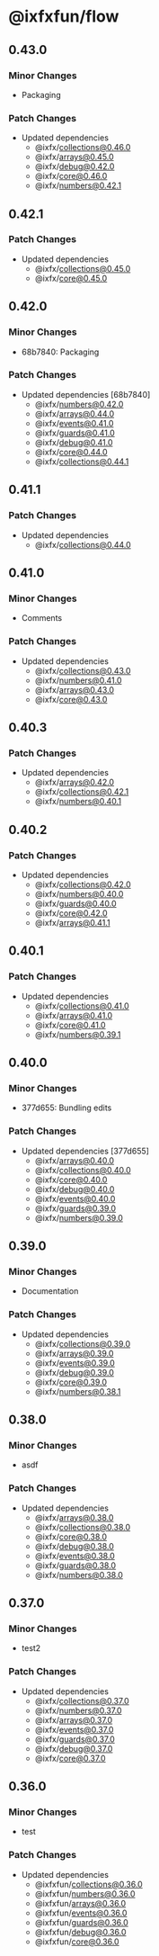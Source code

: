 # @ixfxfun/flow

## 0.43.0

### Minor Changes

- Packaging

### Patch Changes

- Updated dependencies
  - @ixfx/collections@0.46.0
  - @ixfx/arrays@0.45.0
  - @ixfx/debug@0.42.0
  - @ixfx/core@0.46.0
  - @ixfx/numbers@0.42.1

## 0.42.1

### Patch Changes

- Updated dependencies
  - @ixfx/collections@0.45.0
  - @ixfx/core@0.45.0

## 0.42.0

### Minor Changes

- 68b7840: Packaging

### Patch Changes

- Updated dependencies [68b7840]
  - @ixfx/numbers@0.42.0
  - @ixfx/arrays@0.44.0
  - @ixfx/events@0.41.0
  - @ixfx/guards@0.41.0
  - @ixfx/debug@0.41.0
  - @ixfx/core@0.44.0
  - @ixfx/collections@0.44.1

## 0.41.1

### Patch Changes

- Updated dependencies
  - @ixfx/collections@0.44.0

## 0.41.0

### Minor Changes

- Comments

### Patch Changes

- Updated dependencies
  - @ixfx/collections@0.43.0
  - @ixfx/numbers@0.41.0
  - @ixfx/arrays@0.43.0
  - @ixfx/core@0.43.0

## 0.40.3

### Patch Changes

- Updated dependencies
  - @ixfx/arrays@0.42.0
  - @ixfx/collections@0.42.1
  - @ixfx/numbers@0.40.1

## 0.40.2

### Patch Changes

- Updated dependencies
  - @ixfx/collections@0.42.0
  - @ixfx/numbers@0.40.0
  - @ixfx/guards@0.40.0
  - @ixfx/core@0.42.0
  - @ixfx/arrays@0.41.1

## 0.40.1

### Patch Changes

- Updated dependencies
  - @ixfx/collections@0.41.0
  - @ixfx/arrays@0.41.0
  - @ixfx/core@0.41.0
  - @ixfx/numbers@0.39.1

## 0.40.0

### Minor Changes

- 377d655: Bundling edits

### Patch Changes

- Updated dependencies [377d655]
  - @ixfx/arrays@0.40.0
  - @ixfx/collections@0.40.0
  - @ixfx/core@0.40.0
  - @ixfx/debug@0.40.0
  - @ixfx/events@0.40.0
  - @ixfx/guards@0.39.0
  - @ixfx/numbers@0.39.0

## 0.39.0

### Minor Changes

- Documentation

### Patch Changes

- Updated dependencies
  - @ixfx/collections@0.39.0
  - @ixfx/arrays@0.39.0
  - @ixfx/events@0.39.0
  - @ixfx/debug@0.39.0
  - @ixfx/core@0.39.0
  - @ixfx/numbers@0.38.1

## 0.38.0

### Minor Changes

- asdf

### Patch Changes

- Updated dependencies
  - @ixfx/arrays@0.38.0
  - @ixfx/collections@0.38.0
  - @ixfx/core@0.38.0
  - @ixfx/debug@0.38.0
  - @ixfx/events@0.38.0
  - @ixfx/guards@0.38.0
  - @ixfx/numbers@0.38.0

## 0.37.0

### Minor Changes

- test2

### Patch Changes

- Updated dependencies
  - @ixfx/collections@0.37.0
  - @ixfx/numbers@0.37.0
  - @ixfx/arrays@0.37.0
  - @ixfx/events@0.37.0
  - @ixfx/guards@0.37.0
  - @ixfx/debug@0.37.0
  - @ixfx/core@0.37.0

## 0.36.0

### Minor Changes

- test

### Patch Changes

- Updated dependencies
  - @ixfxfun/collections@0.36.0
  - @ixfxfun/numbers@0.36.0
  - @ixfxfun/arrays@0.36.0
  - @ixfxfun/events@0.36.0
  - @ixfxfun/guards@0.36.0
  - @ixfxfun/debug@0.36.0
  - @ixfxfun/core@0.36.0
